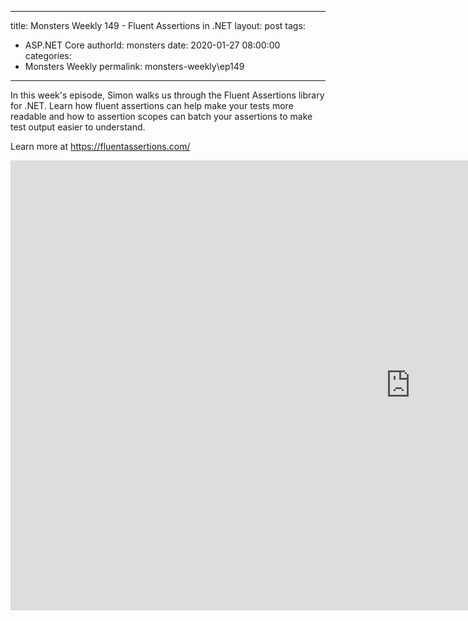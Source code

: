 
---
title: Monsters Weekly 149 -  Fluent Assertions in .NET
layout: post
tags: 
  - ASP.NET Core
authorId: monsters
date: 2020-01-27 08:00:00
categories:
  - Monsters Weekly
permalink: monsters-weekly\ep149
---

In this week's episode, Simon walks us through the Fluent Assertions library for .NET. Learn how fluent assertions can help make your tests more readable and how to assertion scopes can batch your assertions to make test output easier to understand.

Learn more at https://fluentassertions.com/

<iframe width="1280" height="720" src="https://www.youtube.com/embed/XGwqmYou2GI" frameborder="0" allow="accelerometer; autoplay; encrypted-media; gyroscope; picture-in-picture" allowfullscreen></iframe>
